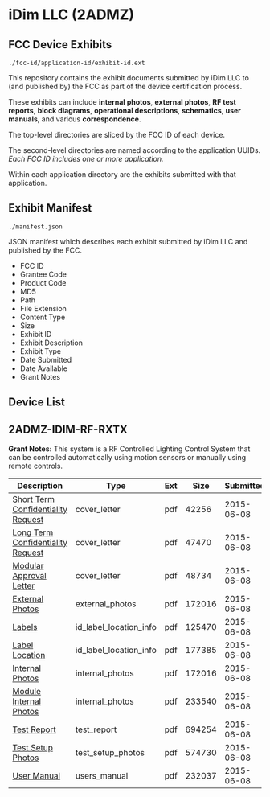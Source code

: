 # iDim LLC (2ADMZ)
## FCC Device Exhibits

```
./fcc-id/application-id/exhibit-id.ext
```

This repository contains the exhibit documents submitted by iDim LLC to (and published by) the FCC as part of the device certification process.

These exhibits can include **internal photos**, **external photos**, **RF test reports**, **block diagrams**, **operational descriptions**, **schematics**, **user manuals**, and various **correspondence**.

The top-level directories are sliced by the FCC ID of each device.

The second-level directories are named according to the application UUIDs. *Each FCC ID includes one or more application.*

Within each application directory are the exhibits submitted with that application. 

## Exhibit Manifest

```
./manifest.json
```

JSON manifest which describes each exhibit submitted by iDim LLC and published by the FCC.

- FCC ID
- Grantee Code
- Product Code
- MD5
- Path
- File Extension
- Content Type
- Size
- Exhibit ID
- Exhibit Description
- Exhibit Type
- Date Submitted
- Date Available
- Grant Notes

## Device List
## 2ADMZ-IDIM-RF-RXTX
**Grant Notes:** This system is a RF Controlled Lighting Control System that can be controlled automatically using motion sensors or manually using remote controls.

| Description | Type | Ext | Size | Submitted | Available |
| ----------- | ---- | --- | ---- | --------- | --------- |
| [Short Term Confidentiality Request](2ADMZ-IDIM-RF-RXTX/95b813e12f39748858cc3a8a47a3087a/2639457.pdf) | cover_letter | pdf | 42256 | 2015-06-08 | 2015-06-08 |
| [Long Term Confidentiality Request](2ADMZ-IDIM-RF-RXTX/95b813e12f39748858cc3a8a47a3087a/2639458.pdf) | cover_letter | pdf | 47470 | 2015-06-08 | 2015-06-08 |
| [Modular Approval Letter](2ADMZ-IDIM-RF-RXTX/95b813e12f39748858cc3a8a47a3087a/2639459.pdf) | cover_letter | pdf | 48734 | 2015-06-08 | 2015-06-08 |
| [External Photos](2ADMZ-IDIM-RF-RXTX/95b813e12f39748858cc3a8a47a3087a/2639468.pdf) | external_photos | pdf | 172016 | 2015-06-08 | 2015-07-23 |
| [Labels](2ADMZ-IDIM-RF-RXTX/95b813e12f39748858cc3a8a47a3087a/2639456.pdf) | id_label_location_info | pdf | 125470 | 2015-06-08 | 2015-06-08 |
| [Label Location](2ADMZ-IDIM-RF-RXTX/95b813e12f39748858cc3a8a47a3087a/2639470.pdf) | id_label_location_info | pdf | 177385 | 2015-06-08 | 2015-06-08 |
| [Internal Photos](2ADMZ-IDIM-RF-RXTX/95b813e12f39748858cc3a8a47a3087a/2639468.pdf) | internal_photos | pdf | 172016 | 2015-06-08 | 2015-07-23 |
| [Module Internal Photos](2ADMZ-IDIM-RF-RXTX/95b813e12f39748858cc3a8a47a3087a/2639471.pdf) | internal_photos | pdf | 233540 | 2015-06-08 | 2015-07-23 |
| [Test Report](2ADMZ-IDIM-RF-RXTX/95b813e12f39748858cc3a8a47a3087a/2639453.pdf) | test_report | pdf | 694254 | 2015-06-08 | 2015-06-08 |
| [Test Setup Photos](2ADMZ-IDIM-RF-RXTX/95b813e12f39748858cc3a8a47a3087a/2639472.pdf) | test_setup_photos | pdf | 574730 | 2015-06-08 | 2015-07-23 |
| [User Manual](2ADMZ-IDIM-RF-RXTX/95b813e12f39748858cc3a8a47a3087a/2639454.pdf) | users_manual | pdf | 232037 | 2015-06-08 | 2015-07-23 |
